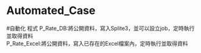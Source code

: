 # Automated_Case
#自動化 程式
P_Rate_DB:將公開資料，寫入Splite3，並可以設立job，定時執行並取得資料<br/>
P_Rate_Excel:將公開資料，寫入已存在的Excel檔案內，定時執行並取得資料
